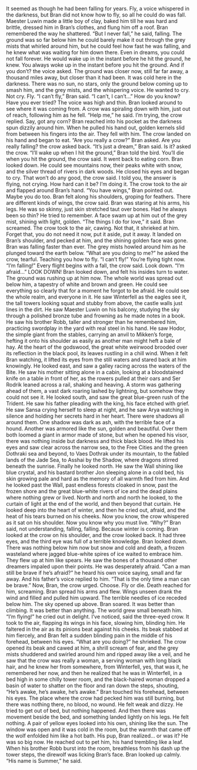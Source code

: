 It seemed as though he had been falling for years.
Fly, a voice whispered in the darkness, but Bran did not know how to fly, so all he could do was fall.
Maester Luwin made a little boy of clay, baked him till he was hard and brittle, dressed him in Bran’s clothes, and flung him off a roof. Bran remembered the way he shattered. “But I never fall,” he said, falling.
The ground was so far below him he could barely make it out through the grey mists that whirled around him, but he could feel how fast he was falling, and he knew what was waiting for him down there. Even in dreams, you could not fall forever. He would wake up in the instant before he hit the ground, he knew. You always woke up in the instant before you hit the ground.
And if you don’t? the voice asked.
The ground was closer now, still far far away, a thousand miles away, but closer than it had been. It was cold here in the darkness. There was no sun, no stars, only the ground below coming up to smash him, and the grey mists, and the whispering voice. He wanted to cry.
Not cry. Fly.
“I can’t fly,” Bran said. “I can’t, I can’t…”
How do you know? Have you ever tried? The voice was high and thin. Bran looked around to see where it was coming from. A crow was spiraling down with him, just out of reach, following him as he fell. “Help me,” he said.
I’m trying, the crow replied. Say, got any corn? Bran reached into his pocket as the darkness spun dizzily around him.
When he pulled his hand out, golden kernels slid from between his fingers into the air. They fell with him.
The crow landed on his hand and began to eat.
“Are you really a crow?” Bran asked.
Are you really falling? the crow asked back.
“It’s just a dream,” Bran said.
Is it? asked the crow.
“I’ll wake up when I hit the ground,” Bran told the bird.
You’ll die when you hit the ground, the crow said. It went back to eating corn.
Bran looked down. He could see mountains now, their peaks white with snow, and the silver thread of rivers in dark woods. He closed his eyes and began to cry.
That won’t do any good, the crow said. I told you, the answer is flying, not crying. How hard can it be? I’m doing it. The crow took to the air and flapped around Bran’s hand.
“You have wings,” Bran pointed out.
Maybe you do too.
Bran felt along his shoulders, groping for feathers.
There are different kinds of wings, the crow said.
Bran was staring at his arms, his legs. He was so skinny, just skin stretched taut over bones. Had he always been so thin? He tried to remember. A face swam up at him out of the grey mist, shining with light, golden. “The things I do for love,” it said.
Bran screamed.
The crow took to the air, cawing. Not that, it shrieked at him. Forget that, you do not need it now, put it aside, put it away. It landed on Bran’s shoulder, and pecked at him, and the shining golden face was gone.
Bran was falling faster than ever. The grey mists howled around him as he plunged toward the earth below. “What are you doing to me?” he asked the crow, tearful.
Teaching you how to fly.
“I can’t fly!”
You’re flying tight now.
“I’m falling!”
Every flight begins with a fall, the crow said. Look down.
“I’m afraid…”
LOOK DOWN! Bran looked down, and felt his insides turn to water. The ground was rushing up at him now. The whole world was spread out below him, a tapestry of white and brown and green. He could see everything so clearly that for a moment he forgot to be afraid. He could see the whole realm, and everyone in it.
He saw Winterfell as the eagles see it, the tall towers looking squat and stubby from above, the castle walls just lines in the dirt. He saw Maester Luwin on his balcony, studying the sky through a polished bronze tube and frowning as he made notes in a book. He saw his brother Robb, taller and stronger than he remembered him, practicing swordplay in the yard with real steel in his hand. He saw Hodor, the simple giant from the stables, carrying an anvil to Mikken’s forge, hefting it onto his shoulder as easily as another man might heft a bale of hay. At the heart of the godswood, the great white weirwood brooded over its reflection in the black pool, its leaves rustling in a chill wind. When it felt Bran watching, it lifted its eyes from the still waters and stared back at him knowingly.
He looked east, and saw a galley racing across the waters of the Bite.
He saw his mother sitting alone in a cabin, looking at a bloodstained knife on a table in front of her, as the rowers pulled at their oars and Ser Rodrik leaned across a rail, shaking and heaving. A storm was gathering ahead of them, a vast dark roaring lashed by lightning, but somehow they could not see it.
He looked south, and saw the great blue-green rush of the Trident. He saw his father pleading with the king, his face etched with grief. He saw Sansa crying herself to sleep at night, and he saw Arya watching in silence and holding her secrets hard in her heart. There were shadows all around them. One shadow was dark as ash, with the terrible face of a hound.
Another was armored like the sun, golden and beautiful. Over them both loomed a giant in armor made of stone, but when he opened his visor, there was nothing inside but darkness and thick black blood.
He lifted his eyes and saw clear across the narrow sea, to the Free Cities and the green Dothraki sea and beyond, to Vaes Dothrak under its mountain, to the fabled lands of the Jade Sea, to Asshai by the Shadow, where dragons stirred beneath the sunrise.
Finally he looked north. He saw the Wall shining like blue crystal, and his bastard brother Jon sleeping alone in a cold bed, his skin growing pale and hard as the memory of all warmth fled from him. And he looked past the Wall, past endless forests cloaked in snow, past the frozen shore and the great blue-white rivers of ice and the dead plains where nothing grew or lived. North and north and north he looked, to the curtain of light at the end of the world, and then beyond that curtain. He looked deep into the heart of winter, and then he cried out, afraid, and the heat of his tears burned on his cheeks.
Now you know, the crow whispered as it sat on his shoulder. Now you know why you must live.
“Why?” Bran said, not understanding, falling, falling.
Because winter is coming.
Bran looked at the crow on his shoulder, and the crow looked back. It had three eyes, and the third eye was full of a terrible knowledge. Bran looked down. There was nothing below him now but snow and cold and death, a frozen wasteland where jagged blue-white spires of ice waited to embrace him. They flew up at him like spears. He saw the bones of a thousand other dreamers impaled upon their points. He was desperately afraid.
“Can a man still be brave if he’s afraid?” he heard his own voice saying, small and far away.
And his father’s voice replied to him. “That is the only time a man can be brave.”
Now, Bran, the crow urged. Choose. Fly or die.
Death reached for him, screaming.
Bran spread his arms and flew.
Wings unseen drank the wind and filled and pulled him upward. The terrible needles of ice receded below him. The sky opened up above. Bran soared. It was better than climbing. It was better than anything. The world grew small beneath him.
“I’m flying!” he cried out in delight.
I’ve noticed, said the three-eyed crow. It took to the air, flapping its wings in his face, slowing him, blinding him. He faltered in the air as its pinions beat against his cheeks. Its beak stabbed at him fiercely, and Bran felt a sudden blinding pain in the middle of his forehead, between his eyes.
“What are you doing?” he shrieked.
The crow opened its beak and cawed at him, a shrill scream of fear, and the grey mists shuddered and swirled around him and ripped away like a veil, and he saw that the crow was really a woman, a serving woman with long black hair, and he knew her from somewhere, from Winterfell, yes, that was it, he remembered her now, and then he realized that he was in Winterfell, in a bed high in some chilly tower room, and the black-haired woman dropped a basin of water to shatter on the floor and ran down the steps, shouting, “He’s awake, he’s awake, he’s awake.”
Bran touched his forehead, between his eyes. The place where the crow had pecked him was still burning, but there was nothing there, no blood, no wound. He felt weak and dizzy. He tried to get out of bed, but nothing happened.
And then there was movement beside the bed, and something landed lightly on his legs. He felt nothing. A pair of yellow eyes looked into his own, shining like the sun. The window was open and it was cold in the room, but the warmth that came off the wolf enfolded him like a hot bath.
His pup, Bran realized… or was it? He was so big now. He reached out to pet him, his hand trembling like a leaf.
When his brother Robb burst into the room, breathless from his dash up the tower steps, the direwolf was licking Bran’s face. Bran looked up calmly. “His name is Summer,” he said.
